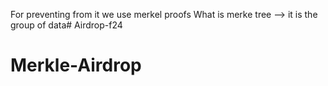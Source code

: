 For preventing from it we use merkel proofs
What is merke tree --> it  is the group of data# Airdrop-f24
# Merkle-Airdrop
